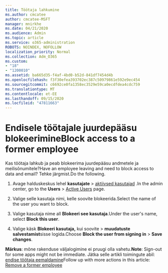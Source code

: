 ```yaml
---
title: Töötaja lahkumine
ms.author: cmcatee
author: cmcatee-MSFT
manager: mnirkhe
ms.date: 04/21/2020
ms.audience: Admin
ms.topic: article
ms.service: o365-administration
ROBOTS: NOINDEX, NOFOLLOW
localization_priority: Normal
ms.collection: Adm_O365
ms.custom:
- "18"
- "1200010"
ms.assetid: ba665d35-f4af-4bd0-b52d-841df7454d4b
ms.openlocfilehash: f3f30efea393702ec387c50979861e592e9ec454
ms.sourcegitcommit: c6692ce0fa1358ec3529e59ca0ecdfdea4cdc759
ms.translationtype: MT
ms.contentlocale: et-EE
ms.lasthandoff: 09/15/2020
ms.locfileid: "47811663"
---
```

# <a name="block-access-to-a-former-employee"></a><span data-ttu-id="b52a8-102">Endisele töötajale juurdepääsu blokeerimine</span><span class="sxs-lookup"><span data-stu-id="b52a8-102">Block access to a former employee</span></span>

<span data-ttu-id="b52a8-103">Kas töötaja lahkub ja peab blokeerima juurdepääsu andmetele ja meilisõnumitele?</span><span class="sxs-lookup"><span data-stu-id="b52a8-103">Have an employee leaving and need to block access to data and email?</span></span> <span data-ttu-id="b52a8-104">Tehke järgmist.</span><span class="sxs-lookup"><span data-stu-id="b52a8-104">Do the following.</span></span>
  
1. <span data-ttu-id="b52a8-105">Avage halduskeskus lehel **kasutajate** \> [aktiivsed kasutajad](https://go.microsoft.com/fwlink/p/?linkid=834822) .</span><span class="sxs-lookup"><span data-stu-id="b52a8-105">In the admin center, go to the **Users** \> [Active Users](https://go.microsoft.com/fwlink/p/?linkid=834822) page.</span></span>

2. <span data-ttu-id="b52a8-106">Valige selle kasutaja nimi, kelle soovite blokeerida.</span><span class="sxs-lookup"><span data-stu-id="b52a8-106">Select the name of the user you want to block.</span></span>

3. <span data-ttu-id="b52a8-107">Valige kasutaja nime all **Blokeeri see kasutaja**.</span><span class="sxs-lookup"><span data-stu-id="b52a8-107">Under the user's name, select **Block this user**.</span></span>

4. <span data-ttu-id="b52a8-108">Valige käsk **Blokeeri kasutaja,** kui soovite \> **muudatuste salvestamist**sisse logida.</span><span class="sxs-lookup"><span data-stu-id="b52a8-108">Choose **Block the user from signing in** \> **Save changes**.</span></span>

<span data-ttu-id="b52a8-109">**Märkus**: mõne rakenduse väljalogimine ei pruugi olla vahetu.</span><span class="sxs-lookup"><span data-stu-id="b52a8-109">**Note**: Sign-out for some apps might not be immediate.</span></span> <span data-ttu-id="b52a8-110">Jätka selle artikli toimingute abil: [endise töötaja eemaldamine](https://docs.microsoft.com/microsoft-365/admin/add-users/remove-former-employee)</span><span class="sxs-lookup"><span data-stu-id="b52a8-110">Follow up with more actions in this article: [Remove a former employee](https://docs.microsoft.com/microsoft-365/admin/add-users/remove-former-employee)</span></span>